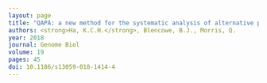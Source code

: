 ```yaml
---
layout: page
title: "QAPA: a new method for the systematic analysis of alternative polyadenylation from RNA-seq data"
authors: <strong>Ha, K.C.H.</strong>, Blencowe, B.J., Morris, Q.
year: 2018
journal: Genome Biol
volume: 19
pages: 45
doi: 10.1186/s13059-018-1414-4
---
```

